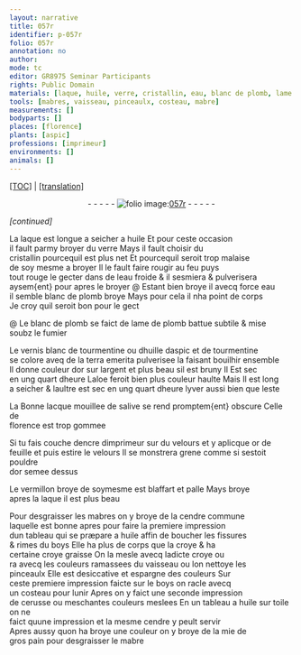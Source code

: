 ```yaml
---
layout: narrative
title: 057r
identifier: p-057r
folio: 057r
annotation: no
author:
mode: tc
editor: GR8975 Seminar Participants
rights: Public Domain
materials: [laque, huile, verre, cristallin, eau, blanc de plomb, lame de plomb, fumier, vernis blanc de tourmentine ou dhuille daspic et de tourmentine, tourmentine, huille daspic, terra emerita, argent, aloe, lacque, salive, encre dimprimeur, velours, or de feuille, pouldre dor, vermillon, mabres, cendre commune, boys, croye, cerusse, toile, cendre, mie de gros pain, mabre]
tools: [mabres, vaisseau, pinceaulx, costeau, mabre]
measurements: []
bodyparts: []
places: [florence]
plants: [aspic]
professions: [imprimeur]
environments: []
animals: []
---
```


<p><a href="{{ site.baseurl }}/diplomatic/" target="_blank">[TOC]</a> | <a href="{{ site.baseurl }}/texts/p-057r_tl/">[translation]</a></p><div class="folio" align="center">- - - - - <a href="http://gallica.bnf.fr/ark:/12148/btv1b10500001g/f119.image" target="_blank"><img src="https://cu-mkp.github.io/2017-workshop-edition/assets/photo-icon.png" alt="folio image: " style="display:inline-block; margin-bottom:-3px;"/>057r</a> - - - - - </div>  
 
*[continued]*
  
 La <span class="m">laque</span> est longue a seicher a <span class="m">huile</span> Et pour ceste occasion<br/> il fault parmy broyer du <span class="m">verre</span> Mays il fault choisir du<br/> <span class="m">cristallin</span> pourcequil est plus net Et pourcequil seroit trop malaise<br/> de soy mesme a broyer Il le fault faire rougir au feu puys<br/> tout rouge le gecter dans de l<span class="m">eau</span> froide & il sesmiera & pulverisera<br/> aysem{ent} pour apres le broyer @ Estant bien broye <span class="del">il</span> avecq force <span class="m">eau</span><br/> il semble <span class="m">blanc de plomb</span> broye Mays pour cela il nha point de corps<br/> Je croy quil seroit bon pour le gect
 
 @ Le <span class="m">blanc de plomb</span> se faict de <span class="m">lame de plomb</span> battue subtile & mise<br/> soubz le <span class="m">fumier</span>
 
 Le <span class="m">vernis blanc de <span class="m">tourmentine</span> ou d<span class="m">huille d<span class="pa">aspic</span></span> et de <span class="m">tourmentine</span></span><br/> se colore aveq de la <span class="m">terra emerita</span> pulverisee la faisant bouilhir ensemble<br/> Il donne couleur dor sur l<span class="m">argent</span> et plus beau sil est bruny Il Est sec<br/> en <span class="tmp">ung quart dheure</span> L<span class="m">aloe</span> feroit bien plus couleur haulte Mais Il est long<br/> a seicher & laultre est sec en <span class="tmp">ung quart dheure</span> <span class="tmp">lyver</span> aussi bien que <span class="tmp">leste</span>
 
 La Bonne <span class="m">lacque</span> mouillee de <span class="m">salive</span> se rend promptem{ent} obscure Celle de<br/> <span class="pl">florence</span> est trop gommee
 
 Si tu fais couche d<span class="m">encre d<span class="pro">imprimeur</span></span> sur du <span class="m">velours</span> et y aplicque <span class="m">or de<br/> feuille</span> et puis estire le <span class="m">velours</span> Il se monstrera grene comme si sestoit <span class="m">pouldre<br/> dor</span> semee dessus
 
 Le <span class="m">vermillon</span> broye de soymesme est blaffart et palle Mays broye<br/> apres la <span class="m">laque</span> il est plus beau
 
 Pour desgraisser les <span class="tl"><span class="m">mabres</span></span> on y broye de la <span class="m">cendre commune</span><br/> laquelle est bonne apres pour faire la premiere impression<br/> dun tableau qui se præpare a <span class="m">huile</span> affin de boucher les fissures<br/> & rimes du <span class="m">boys</span> Elle ha plus de corps que la <span class="m">croye</span> & ha<br/> certaine <span class="del"><span class="m">croye</span></span> graisse On la mesle avecq ladicte <span class="m">croye</span> ou<br/> <span class="del">ra</span> avecq les couleurs ramassees du <span class="tl">vaisseau</span> ou lon nettoye les<br/> <span class="tl">pinceaulx</span> Elle est desiccative et espargne des couleurs <span class="del">Sur</span><br/> ceste premiere impression faicte sur le <span class="m">boys</span> on racle avecq<br/> un <span class="tl">costeau</span> pour lunir Apres on y faict une seconde impression<br/> de <span class="m">cerusse</span> ou <span class="add">meschantes</span> couleurs meslees En un tableau a <span class="m">huile</span> <span class="add">sur <span class="m">toile</span></span> on ne<br/> faict quune impression et la mesme <span class="m">cendre</span> y peult servir<br/> Apres aussy quon ha broye une couleur on y broye de la <span class="m">mie de<br/> gros pain</span> pour desgraisser le <span class="tl"><span class="m">mabre</span></span>
 
